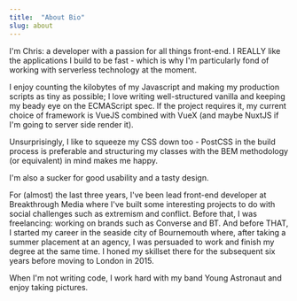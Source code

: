```yaml
---
title:  "About Bio"
slug: about
---
```


I'm Chris: a developer with a passion for all things front-end. I REALLY like the applications I build to be fast - which is why I'm particularly fond of working with serverless technology at the moment.

I enjoy counting the kilobytes of my Javascript and making my production scripts as tiny as possible; I love writing well-structured vanilla and keeping my beady eye on the ECMAScript spec. If the project requires it, my current choice of framework is VueJS combined with VueX (and maybe NuxtJS if I'm going to server side render it).

Unsurprisingly, I like to squeeze my CSS down too - PostCSS in the build process is preferable and structuring my classes with the BEM methodology (or equivalent) in mind makes me happy.

I'm also a sucker for good usability and a tasty design.

For (almost) the last three years, I've been lead front-end developer at Breakthrough Media where I've built some interesting projects to do with social challenges such as extremism and conflict. Before that, I was freelancing: working on brands such as Converse and BT. And before THAT, I started my career in the seaside city of Bournemouth where, after taking a summer placement at an agency, I was persuaded to work and finish my degree at the same time. I honed my skillset there for the subsequent six years before moving to London in 2015.

When I'm not writing code, I work hard with my band Young Astronaut and enjoy taking pictures.